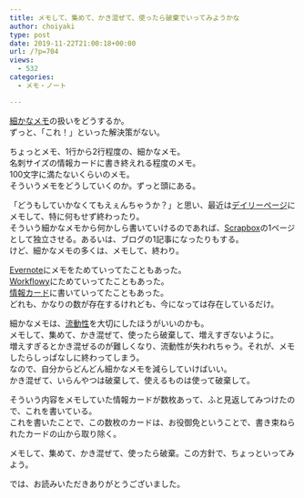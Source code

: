 ```yaml
---
title: メモして、集めて、かき混ぜて、使ったら破棄でいってみようかな
author: choiyaki
type: post
date: 2019-11-22T21:00:18+00:00
url: /?p=704
views:
  - 532
categories:
  - メモ・ノート

---
```

[細かなメモ][1]の扱いをどうするか。  
ずっと、「これ！」といった解決策がない。

ちょっとメモ、1行から2行程度の、細かなメモ。  
名刺サイズの情報カードに書き終えれる程度のメモ。  
100文字に満たないくらいのメモ。  
そういうメモをどうしていくのか。ずっと頭にある。

「どうもしていかなくてもえぇんちゃうか？」と思い、最近は[デイリーページ][2]にメモして、特に何もせず終わったり。  
そういう細かなメモから何かしら書いていけるのであれば、[Scrapbox][3]の1ページとして独立させる。あるいは、ブログの1記事になったりもする。  
けど、細かなメモの多くは、メモして、終わり。

[Evernote][4]にメモをためていってたこともあった。  
[Workflowy][5]にためていってたこともあった。  
[情報カード][6]に書いていってたこともあった。  
どれも、かなりの数が存在するけれども、今になっては存在しているだけ。

細かなメモは、[流動性][7]を大切にしたほうがいいのかも。  
メモして、集めて、かき混ぜて、使ったら破棄して、増えすぎないように。  
増えすぎるとかき混ぜるのが難しくなり、流動性が失われちゃう。それが、メモしたらしっぱなしに終わってしまう。  
なので、自分からどんどん細かなメモを減らしていけばいい。  
かき混ぜて、いらんやつは破棄して、使えるものは使って破棄して。

そういう内容をメモしていた情報カードが数枚あって、ふと見返してみつけたので、これを書いている。  
これを書いたことで、この数枚のカードは、お役御免ということで、書き束ねられたカードの山から取り除く。

メモして、集めて、かき混ぜて、使ったら破棄。この方針で、ちょっといってみよう。

では、お読みいただきありがとうございました。

 [1]: https://scrapbox.io/choiyaki-hondana/%E7%B4%B0%E3%81%8B%E3%81%AA%E3%83%A1%E3%83%A2
 [2]: https://scrapbox.io/choiyaki-hondana/%E3%83%87%E3%82%A4%E3%83%AA%E3%83%BC%E3%83%9A%E3%83%BC%E3%82%B8
 [3]: https://scrapbox.io/choiyaki-hondana/Scrapbox
 [4]: https://scrapbox.io/choiyaki-hondana/Evernote
 [5]: https://scrapbox.io/choiyaki-hondana/Workflowy
 [6]: https://scrapbox.io/choiyaki-hondana/%E6%83%85%E5%A0%B1%E3%82%AB%E3%83%BC%E3%83%89
 [7]: https://scrapbox.io/choiyaki-hondana/%E6%B5%81%E5%8B%95%E6%80%A7